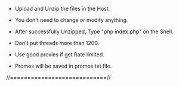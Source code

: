 
- Upload and Unzip the files in the Host.

- You don't need to change or modify anything.

- After successfully Unzipped, Type "php index.php" on the Shell.

- Don't put threads more than 1200.

- Use good proxies if get Rate limited.

- Promos will be saved in promos.txt file.

//============================//
